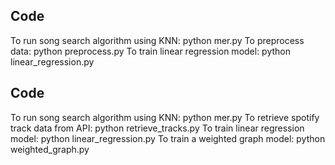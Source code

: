 ## Code

To run song search algorithm using KNN: python mer.py
To preprocess data: python preprocess.py
To train linear regression model: python linear_regression.py
## Code

To run song search algorithm using KNN: python mer.py
To retrieve spotify track data from API: python retrieve_tracks.py
To train linear regression model: python linear_regression.py
To train a weighted graph model: python weighted_graph.py